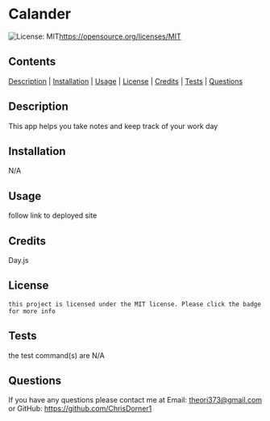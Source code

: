 # Calander
  ![License: MIT](https://img.shields.io/badge/License-MIT-yellow.svg)https://opensource.org/licenses/MIT

  ## Contents
  [Description](#description) | [Installation](#installation) | [Usage](#usage) | [License](#license) | [Credits](#credits) | [Tests](#tests) | [Questions](#questions)

  ## Description

  This app helps you take notes and keep track of your work day

  ## Installation

  N/A

  ## Usage

  follow link to deployed site

  ## Credits

  Day.js
  

  ## License

    this project is licensed under the MIT license. Please click the badge for more info


  ## Tests

  the test command(s) are
  N/A

  ## Questions

  If you have any questions please contact me at Email: theori373@gmail.com or GitHub: https://github.com/ChrisDorner1 